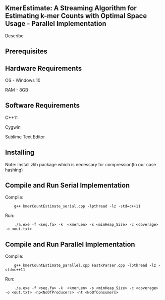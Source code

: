 KmerEstimate: A Streaming Algorithm for Estimating k-mer Counts with Optimal Space Usage - Parallel Implementation
------------------------------------------------------------------------------------------------------------------

Describe

Prerequisites
-------------

Hardware Requirements
---------------------

OS - Windows 10

RAM - 8GB

Software Requirements
---------------------

C++11

Cygwin

Sublime Text Editor

Installing
----------

Note: Install zlib package which is necessary for compression(In our case hashing)




Compile and Run Serial Implementation
------------------------------


Compile:


		g++ kmerCountEstimate_serial.cpp -lpthread -lz -std=c++11
		
		
Run:


		./a.exe -f <seq.fa> -k  <kmerLen> -s <minHeap_Size> -c <coverage> -o <out.txt>
  
 Compile and Run Parallel Implementation
------------------------------ 


Compile:


		g++ kmerCountEstimate_parallel.cpp FastxParser.cpp -lpthread -lz -std=c++11
		
		
Run:


		./a.exe -f <seq.fa> -k  <kmerLen> -s <minHeap_Size> -c <coverage> -o <out.txt> -np<NoOfProducers> -nt <NoOfConsumers> 
  

